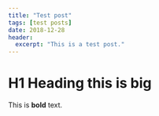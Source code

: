 ```yaml
---
title: "Test post"
tags: [test posts]
date: 2018-12-28
header:
  excerpt: "This is a test post."
---
```


# H1 Heading this is big

This is **bold** text.
